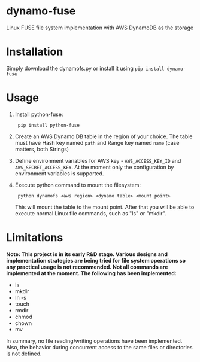 dynamo-fuse
===========

Linux FUSE file system implementation with AWS DynamoDB as the storage

Installation
============

Simply download the dynamofs.py or install it using `pip install dynamo-fuse`

Usage
=====

1. Install python-fuse:

        pip install python-fuse

2. Create an AWS Dynamo DB table in the region of your choice. The table must have Hash key named `path` and Range key named `name` (case matters, both Strings)

3. Define environment variables for AWS key - `AWS_ACCESS_KEY_ID` and `AWS_SECRET_ACCESS_KEY`. At the moment only the configuration by environment variables is supported.

4. Execute python command to mount the filesystem:

        python dynamofs <aws region> <dynamo table> <mount point>

   This will mount the table to the mount point. After that you will be able to execute normal Linux file commands, such as "ls" or "mkdir".

Limitations
===========

**Note: This project is in its early R&D stage. Various designs and implementation strategies are being tried for file system operations
so any practical usage is not recommended. Not all commands are implemented at the moment. The following has been implemented:**

- ls
- mkdir
- ln -s
- touch
- rmdir
- chmod
- chown
- mv

In summary, no file reading/writing operations have been implemented. Also, the behavior during concurrent access to the same files or directories is not defined.
